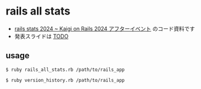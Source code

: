 
# rails all stats

- [rails stats 2024 ~ Kaigi on Rails 2024 アフターイベント](https://andpad.connpass.com/event/337371/)  のコード資料です
- 発表スライドは [TODO](./) 

## usage

```shell
$ ruby rails_all_stats.rb /path/to/rails_app
```


```shell
$ ruby version_history.rb /path/to/rails_app
```
